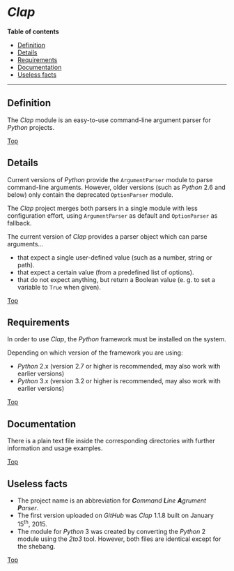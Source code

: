 # *Clap*

**Table of contents**
* [Definition](#definition)
* [Details](#details)
* [Requirements](#requirements)
* [Documentation](#documentation)
* [Useless facts](#useless-facts)

----

## Definition

The *Clap* module is an easy-to-use command-line argument parser for *Python* projects.

[Top](#clap-)

## Details

Current versions of *Python* provide the `ArgumentParser` module to parse command-line arguments. However, older versions (such as *Python* 2.6 and below) only contain the deprecated `OptionParser` module.

The *Clap* project merges both parsers in a single module with less configuration effort, using `ArgumentParser` as default and `OptionParser` as fallback.

The current version of *Clap* provides a parser object which can parse arguments...

* that expect a single user-defined value (such as a number, string or path).
* that expect a certain value (from a predefined list of options).
* that do not expect anything, but return a Boolean value (e. g. to set a variable to `True` when given).

[Top](#clap-)

## Requirements

In order to use *Clap*, the *Python* framework must be installed on the system.

Depending on which version of the framework you are using:

* *Python* 2.x (version 2.7 or higher is recommended, may also work with earlier versions)
* *Python* 3.x (version 3.2 or higher is recommended, may also work with earlier versions)

[Top](#clap-)

## Documentation

There is a plain text file inside the corresponding directories with further information and usage examples.

[Top](#clap-)

## Useless facts

* The project name is an abbreviation for ***C****ommand* ***L****ine* ***A****grument* ***P****arser*.
* The first version uploaded on *GitHub* was *Clap* 1.1.8 built on January 15<sup>th</sup>, 2015.
* The module for *Python* 3 was created by converting the *Python* 2 module using the *2to3* tool. However, both files are identical except for the shebang.

[Top](#clap-)

